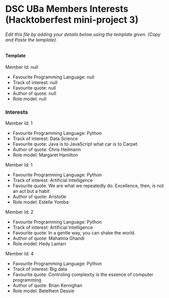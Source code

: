 # DSC UBa Members Interests (Hacktoberfest mini-project 3)

###### Edit this file by adding your details below using the template given. (Copy and Paste the template).

#### Template
Member Id: null
* Favourite Programming Language: null
* Track of interest: null
* Favourite quote: null
* Author of quote: null
* Role model: null

### Interests
Member Id: 1
* Favourite Programming Language: Python
* Track of interest: Data Science
* Favourite quote: Java is to JavaScript what car is to Carpet.
* Author of quote: Chris Heilmann
* Role model: Margaret Hamilton


Member Id: 1
* Favourite Programming Language: Python
* Track of interest: Artificial Intelligence
* Favourite quote: We are what we repeatedly do. Excellence, then, is not an act but a habit
* Author of quote: Aristotle
* Role model: Estelle Yomba
 
 Member Id: 2
* Favourite Programming Language: Python
* Track of interest: Artificial Intelligence
* Favourite quote: In a gentle way, you can shake the world.
* Author of quote: Mahatma Ghandi
* Role model: Hedy Lamarr 


Member Id: 4
* Favourite Programming Language: Python
* Track of interest: Big data
* Favourite quote: Controling complexity is the essence of computer programming
* Author of quote: Brian Kernighan
* Role model: Betelhem Dessie
